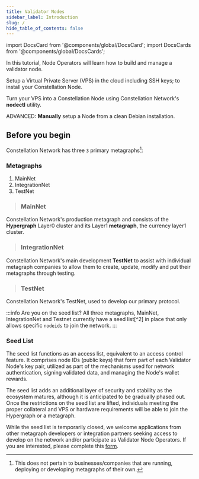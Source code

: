 ```yaml
---
title: Validator Nodes
sidebar_label: Introduction
slug: /
hide_table_of_contents: false
---
```


import DocsCard from '@components/global/DocsCard';
import DocsCards from '@components/global/DocsCards';

<head>
  <title>Run a Validator Node</title>
  <meta
    name="description"
    content="Welcome to Constellation Network Validator Node Documentation Site."
  />
</head>

In this tutorial, Node Operators will learn how to build and manage a validator node.

<DocsCards>
  <DocsCard header="Build a VPS" href="/validate/validator/getting-started" img="/img/validator_nodes/cloud.png">
    <p>Setup a Virtual Private Server (VPS) in the cloud including SSH keys; to install your Constellation Node.</p>
  </DocsCard>

  <DocsCard header="NODECTL User Guide" href="/validate/automated/getting-started/nodectl-getting-started" img="/img/validator_nodes/nodes_logo.jpg">
    <p>Turn your VPS into a Constellation Node using Constellation Network's <b>nodectl</b> utility.</p>
  </DocsCard>

  <DocsCard header="Manual Installation" href="/validate/manual/manual-install-getting-started" img="/img/validator_nodes/hard_hat.png">
    <p>ADVANCED: <b>Manually</b> setup a Node from a clean Debian installation.</p>
  </DocsCard>
</DocsCards>

## Before you begin

Constellation Network has three `3` primary metagraphs[^1]:

### Metagraphs

1. MainNet
1. IntegrationNet
1. TestNet

> ### MainNet

Constellation Network's production metagraph and consists of the **Hypergraph** Layer0 cluster and its Layer1 **metagraph**, the currency layer1 cluster.  

> ### IntegrationNet

Constellation Network's main development **TestNet** to assist with individual metagraph companies to allow them to create, update, modify and put their metagraphs through testing.

> ### TestNet

Constellation Network's TestNet, used to develop our primary protocol.

:::info Are you on the seed list?
All three metagraphs, MainNet, IntegrationNet and Testnet currently have a seed list[^2] in place that only allows specific `nodeids` to join the network. 
:::

### Seed List

The seed list functions as an access list, equivalent to an access control feature. It comprises node IDs (public keys) that form part of each Validator Node's key pair, utilized as part of the mechanisms used for network authentication, signing validated data, and managing the Node's wallet rewards.

The seed list adds an additional layer of security and stability as the ecosystem matures, although it is anticipated to be gradually phased out. Once the restrictions on the seed list are lifted, individuals meeting the proper collateral and VPS or hardware requirements will be able to join the Hypergraph or a metagraph.

While the seed list is temporarily closed, we welcome applications from other metagraph developers or integration partners seeking access to develop on the network and/or participate as Validator Node Operators. If you are interested, please complete this [form](https://airtable.com/shroR5bXszQXdh6dn).

[^1]: This does not pertain to businesses/companies that are running, deploying or developing metagraphs of their own.